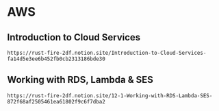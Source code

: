 # AWS

## Introduction to Cloud Services

```https
https://rust-fire-2df.notion.site/Introduction-to-Cloud-Services-fa14d5e3ee6b452fb0cb2313186bde30
```

## Working with RDS, Lambda & SES 

```https
https://rust-fire-2df.notion.site/12-1-Working-with-RDS-Lambda-SES-872f68af2505461ea61802f9c6f7dba2
```
